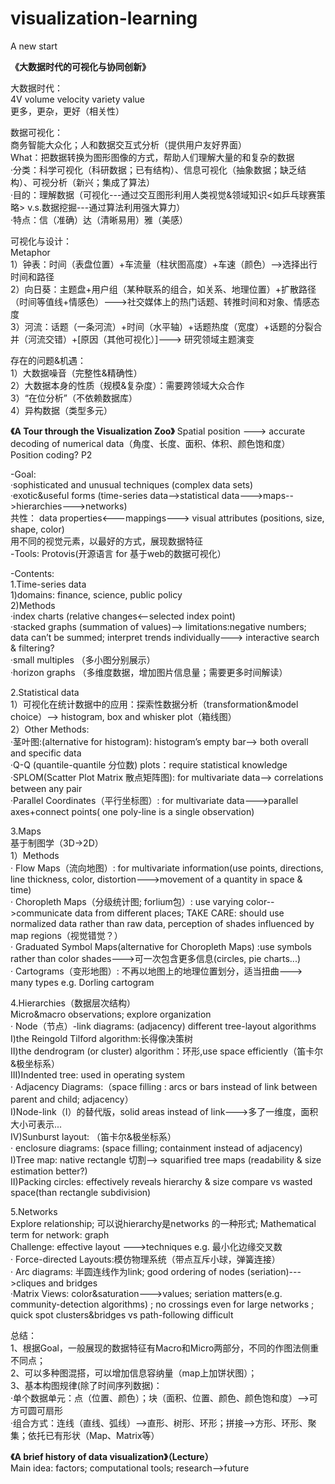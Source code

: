 # visualization-learning
A new start

**《大数据时代的可视化与协同创新》**

大数据时代：  
4V  volume velocity variety value  
更多，更杂，更好（相关性）  

数据可视化：   
商务智能大众化；人和数据交互式分析（提供用户友好界面）  
What：把数据转换为图形图像的方式，帮助人们理解大量的和复杂的数据    
·分类：科学可视化（科研数据；已有结构）、信息可视化（抽象数据；缺乏结构）、可视分析（新兴；集成了算法）  
·目的：理解数据（可视化---通过交互图形利用人类视觉&领域知识<如乒乓球赛策略> v.s.数据挖掘---通过算法利用强大算力）  
·特点：信（准确）达（清晰易用）雅（美感）  

可视化与设计：  
Metaphor  
1）钟表：时间（表盘位置）+车流量（柱状图高度）+车速（颜色）-->选择出行时间和路径  
2）向日葵：主题盘+用户组（某种联系的组合，如关系、地理位置）+扩散路径（时间等值线+情感色）--->社交媒体上的热门话题、转推时间和对象、情感态度  
3）河流：话题（一条河流）+时间（水平轴）+话题热度（宽度）+话题的分裂合并（河流交错）+[原因（其他可视化）]---> 研究领域主题演变  

存在的问题&机遇：  
1）大数据噪音（完整性&精确性）  
2）大数据本身的性质（规模&复杂度）：需要跨领域大众合作  
3）“在位分析”（不依赖数据库）  
4）异构数据（类型多元）  


**《A Tour through the Visualization Zoo》**
Spatial position ---> accurate decoding of numerical data（角度、长度、面积、体积、颜色饱和度）  
Position coding? P2  

-Goal:  
·sophisticated and unusual techniques (complex data sets)  
·exotic&useful forms (time-series data-->statistical data--->maps-->hierarchies--->networks)  
共性： data properties<---mappings---> visual attributes (positions, size, shape, color)  
用不同的视觉元素，以最好的方式，展现数据特征  
-Tools: 
Protovis(开源语言 for 基于web的数据可视化）


-Contents:  
1.Time-series data   
1)domains: finance, science, public policy  
2)Methods  
·index charts (relative changes<--selected index point)  
·stacked graphs (summation of values)--> limitations:negative numbers; data can’t be summed; interpret trends individually---> interactive search & filtering?   
·small multiples （多小图分别展示）  
·horizon graphs （多维度数据，增加图片信息量；需要更多时间解读）  

2.Statistical data  
1）可视化在统计数据中的应用：探索性数据分析（transformation&model choice）--> histogram, box and whisker plot（箱线图）  
2）Other Methods:  
·茎叶图:(alternative for histogram): histogram’s empty bar--> both overall and specific data  
·Q-Q (quantile-quantile 分位数) plots：require statistical knowledge  
·SPLOM(Scatter Plot Matrix 散点矩阵图): for multivariate data--> correlations between any pair  
·Parallel Coordinates（平行坐标图）: for multivariate data--->parallel axes+connect points( one poly-line is a single observation)  

3.Maps  
基于制图学（3D->2D）  
1）Methods  
· Flow Maps（流向地图）: for multivariate information(use points, directions, line thickness, color, distortion--->movement of a quantity in space & time)  
· Choropleth Maps（分级统计图; forlium包）: use varying color-->communicate data from different places; TAKE CARE: should use normalized data rather than raw data, perception of shades influenced by map regions（视觉错觉？）  
· Graduated Symbol Maps(alternative for Choropleth Maps) :use symbols rather than color shades--->可一次包含更多信息(circles, pie charts...)  
· Cartograms（变形地图）:  不再以地图上的地理位置划分，适当扭曲---> many types e.g. Dorling cartogram  

4.Hierarchies（数据层次结构）  
Micro&macro observations; explore organization  
· Node（节点）-link diagrams: (adjacency) different tree-layout algorithms  
I)the Reingold Tilford algorithm:长得像决策树  
II)the dendrogram (or cluster) algorithm：环形,use space efficiently（笛卡尔&极坐标系）  
III)Indented tree: used in operating system  
· Adjacency Diagrams:（space filling : arcs or bars instead of link between parent and child; adjacency）  
I)Node-link（I）的替代版，solid areas instead of link--->多了一维度，面积大小可表示...  
IV)Sunburst layout:  （笛卡尔&极坐标系）  
· enclosure diagrams: (space filling; containment instead of adjacency)  
I)Tree map: native rectangle 切割--> squarified tree maps (readability & size estimation better?)  
II)Packing circles: effectively reveals hierarchy & size compare vs wasted space(than rectangle subdivision)  

5.Networks  
Explore relationship; 可以说hierarchy是networks 的一种形式; Mathematical term for network: graph  
Challenge: effective layout --->techniques e.g. 最小化边缘交叉数  
· Force-directed Layouts:模仿物理系统（带点互斥小球，弹簧连接）  
· Arc diagrams: 半圆连线作为link; good ordering of nodes (seriation)--->cliques and bridges  
·Matrix Views: color&saturation--->values; seriation matters(e.g. community-detection algorithms) ; no crossings even for large networks ; quick spot clusters&bridges vs path-following difficult  
  
总结：  
1、根据Goal，一般展现的数据特征有Macro和Micro两部分，不同的作图法侧重不同点；  
2、可以多种图混搭，可以增加信息容纳量（map上加饼状图）；  
3、基本构图规律(除了时间序列数据)：  
·单个数据单元：点（位置、颜色）；块（面积、位置、颜色、颜色饱和度）-->可方可圆可扇形  
·组合方式：连线（直线、弧线）-->直形、树形、环形；拼接-->方形、环形、聚集；依托已有形状（Map、Matrix等）  

**《A brief history of data visualization》（Lecture）**  
Main idea: factors; computational tools; research-->future  
